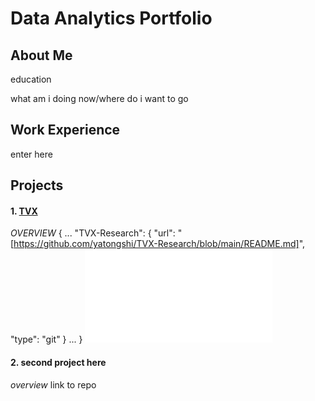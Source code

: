 # Data Analytics Portfolio

## About Me
education

what am i doing now/where do i want to go

## Work Experience
enter here

## Projects

#### 1. [TVX](Google_Analytics_TVX.ipynb)
*OVERVIEW*
{
  ...
  "TVX-Research": {
    "url": "[https://github.com/yatongshi/TVX-Research/blob/main/README.md]",
    "type": "git"
  }
  ...
}
![TVX-Research](README.md)

#### 2. second project here
*overview*
link to repo

<br/>
